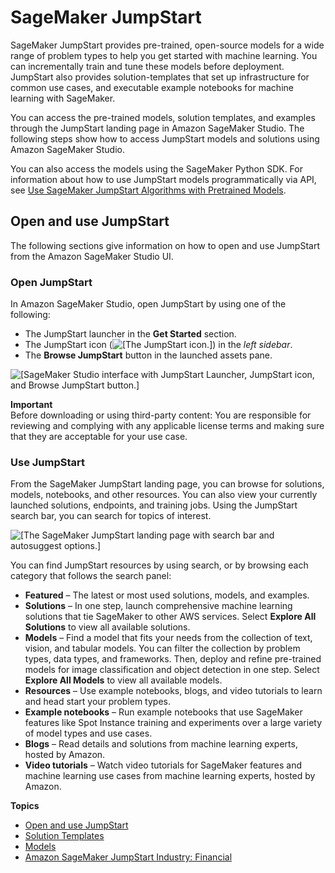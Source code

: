 # SageMaker JumpStart<a name="studio-jumpstart"></a>

SageMaker JumpStart provides pre\-trained, open\-source models for a wide range of problem types to help you get started with machine learning\. You can incrementally train and tune these models before deployment\. JumpStart also provides solution\-templates that set up infrastructure for common use cases, and executable example notebooks for machine learning with SageMaker\.

You can access the pre\-trained models, solution templates, and examples through the JumpStart landing page in Amazon SageMaker Studio\. The following steps show how to access JumpStart models and solutions using Amazon SageMaker Studio\.

You can also access the models using the SageMaker Python SDK\. For information about how to use JumpStart models programmatically via API, see [Use SageMaker JumpStart Algorithms with Pretrained Models](https://sagemaker.readthedocs.io/en/stable/overview.html#use-sagemaker-jumpstart-algorithms-with-pretrained-models)\.

## Open and use JumpStart<a name="jumpstart-open-use"></a>

The following sections give information on how to open and use JumpStart from the Amazon SageMaker Studio UI\.

### Open JumpStart<a name="jumpstart-open"></a>

In Amazon SageMaker Studio, open JumpStart by using one of the following:
+ The JumpStart launcher in the **Get Started** section\.
+ The JumpStart icon \(![\[The JumpStart icon.\]](http://docs.aws.amazon.com/sagemaker/latest/dg/images/jumpstart/jumpstart-icon.png)\) in the *left sidebar*\.
+ The **Browse JumpStart** button in the launched assets pane\.

![\[SageMaker Studio interface with JumpStart Launcher, JumpStart icon, and Browse JumpStart button.\]](http://docs.aws.amazon.com/sagemaker/latest/dg/images/jumpstart/jumpstart-assets.png)

**Important**  
Before downloading or using third\-party content: You are responsible for reviewing and complying with any applicable license terms and making sure that they are acceptable for your use case\. 

### Use JumpStart<a name="jumpstart-using"></a>

From the SageMaker JumpStart landing page, you can browse for solutions, models, notebooks, and other resources\. You can also view your currently launched solutions, endpoints, and training jobs\. Using the JumpStart search bar, you can search for topics of interest\. 

 ![\[The SageMaker JumpStart landing page with search bar and autosuggest options.\]](http://docs.aws.amazon.com/sagemaker/latest/dg/images/jumpstart/jumpstart-search.png) 

You can find JumpStart resources by using search, or by browsing each category that follows the search panel: 
+  **Featured** – The latest or most used solutions, models, and examples\. 
+  **Solutions** – In one step, launch comprehensive machine learning solutions that tie SageMaker to other AWS services\. Select **Explore All Solutions** to view all available solutions\.
+  **Models** – Find a model that fits your needs from the collection of text, vision, and tabular models\. You can filter the collection by problem types, data types, and frameworks\. Then, deploy and refine pre\-trained models for image classification and object detection in one step\. Select **Explore All Models** to view all available models\.
+  **Resources** – Use example notebooks, blogs, and video tutorials to learn and head start your problem types\.
  +  **Example notebooks** – Run example notebooks that use SageMaker features like Spot Instance training and experiments over a large variety of model types and use cases\. 
  +  **Blogs** – Read details and solutions from machine learning experts, hosted by Amazon\. 
  +  **Video tutorials** – Watch video tutorials for SageMaker features and machine learning use cases from machine learning experts, hosted by Amazon\. 

**Topics**
+ [Open and use JumpStart](#jumpstart-open-use)
+ [Solution Templates](jumpstart-solutions.md)
+ [Models](jumpstart-models.md)
+ [Amazon SageMaker JumpStart Industry: Financial](studio-jumpstart-industry.md)